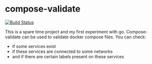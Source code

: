 # compose-validate

[![Build Status](https://travis-ci.org/HerrSchwarz/compose-validate.svg?branch=develop)](https://travis-ci.org/HerrSchwarz/compose-validate)

This is a spare time project and my first experiment with go. Compose-validate can be used to validate docker compose files. You can check:

- if some services exist
- if these services are connected to some networks
- and if there are certain labels present on these services 
